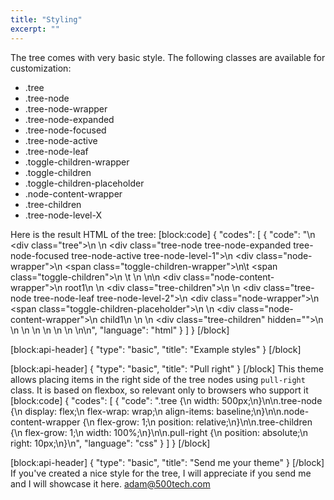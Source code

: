 ```yaml
---
title: "Styling"
excerpt: ""
---
```

The tree comes with very basic style.
The following classes are available for customization:

* .tree
* .tree-node
* .tree-node-wrapper
* .tree-node-expanded
* .tree-node-focused
* .tree-node-active
* .tree-node-leaf
* .toggle-children-wrapper
* .toggle-children
* .toggle-children-placeholder
* .node-content-wrapper
* .tree-children
* .tree-node-level-X

Here is the result HTML of the tree:
[block:code]
{
  "codes": [
    {
      "code": "<tree>\n  <div class=\"tree\">\n    <treenode>\n      <div class=\"tree-node tree-node-expanded tree-node-focused tree-node-active tree-node-level-1\">\n        <div class=\"node-wrapper\">\n          <span class=\"toggle-children-wrapper\">\n\t          <span class=\"toggle-children\">\n  \t        </span>\n          </span>\n\n          <div class=\"node-content-wrapper\">\n            <treenodetemplate>root1</treenodetemplate>\n          </div>\n        <div class=\"tree-children\">\n          <treenode>\n            <div class=\"tree-node tree-node-leaf tree-node-level-2\">\n              <div class=\"node-wrapper\">\n                <span class=\"toggle-children-placeholder\">\n                </span>\n                <div class=\"node-content-wrapper\">\n                  <treenodetemplate>child1</treenodetemplate>\n                </div>\n              </div>\n              <div class=\"tree-children\" hidden=\"\">\n              </div>\n            </div>\n          </treenode>\n        </div>\n      </div>\n    </treenode>\n  </div>\n</tree>\n",
      "language": "html"
    }
  ]
}
[/block]

[block:api-header]
{
  "type": "basic",
  "title": "Example styles"
}
[/block]

[block:api-header]
{
  "type": "basic",
  "title": "Pull right"
}
[/block]
This theme allows placing items in the right side of the tree nodes using `pull-right` class.
It is based on flexbox, so relevant only to browsers who support it
[block:code]
{
  "codes": [
    {
      "code": ".tree {\n  width: 500px;\n}\n\n.tree-node {\n  display: flex;\n  flex-wrap: wrap;\n  align-items: baseline;\n}\n\n.node-content-wrapper {\n  flex-grow: 1;\n  position: relative;\n}\n\n.tree-children {\n  flex-grow: 1;\n  width: 100%;\n}\n\n.pull-right {\n  position: absolute;\n  right: 10px;\n}\n",
      "language": "css"
    }
  ]
}
[/block]

[block:api-header]
{
  "type": "basic",
  "title": "Send me your theme"
}
[/block]
If you've created a nice style for the tree, I will appreciate if you send me and I will showcase it here.
adam@500tech.com